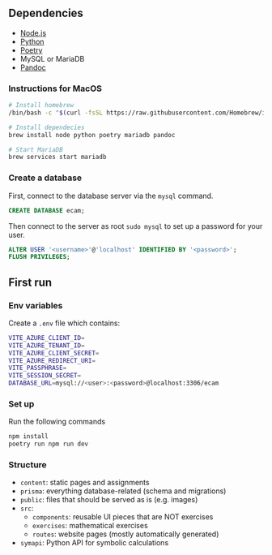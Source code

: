 ## Dependencies

- [Node.js](https://nodejs.org/en)
- [Python](https://www.python.org/)
- [Poetry](https://python-poetry.org/)
- MySQL or MariaDB
- [Pandoc](https://pandoc.org)

### Instructions for MacOS

~~~ bash
# Install homebrew
/bin/bash -c "$(curl -fsSL https://raw.githubusercontent.com/Homebrew/install/HEAD/install.sh)"

# Install dependecies
brew install node python poetry mariadb pandoc

# Start MariaDB
brew services start mariadb
~~~

### Create a database

First, connect to the database server via the `mysql` command.

~~~ sql
CREATE DATABASE ecam;
~~~

Then connect to the server as root `sudo mysql` to set up a password for your user.

~~~ sql
ALTER USER '<username>'@'localhost' IDENTIFIED BY '<password>';
FLUSH PRIVILEGES;
~~~

## First run

### Env variables

Create a `.env` file which contains:

~~~ bash
VITE_AZURE_CLIENT_ID=
VITE_AZURE_TENANT_ID=
VITE_AZURE_CLIENT_SECRET=
VITE_AZURE_REDIRECT_URI=
VITE_PASSPHRASE=
VITE_SESSION_SECRET=
DATABASE_URL=mysql://<user>:<password>@localhost:3306/ecam
~~~

### Set up

Run the following commands

~~~ bash
npm install
poetry run npm run dev
~~~

### Structure

- `content`: static pages and assignments
- `prisma`: everything database-related (schema and migrations)
- `public`: files that should be served as is (e.g. images)
- `src`:
  - `components`: reusable UI pieces that are NOT exercises
  - `exercises`: mathematical exercises
  - `routes`: website pages (mostly automatically generated)
- `symapi`: Python API for symbolic calculations
